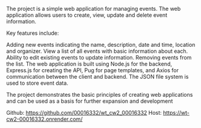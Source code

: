 The project is a simple web application for managing events. The web application allows users to create, view, update and delete event information.

Key features include:

Adding new events indicating the name, description, date and time, location and organizer.
View a list of all events with basic information about each.
Ability to edit existing events to update information.
Removing events from the list.
The web application is built using Node.js for the backend, Express.js for creating the API, Pug for page templates, and Axios for communication between the client and backend. The JSON file system is used to store event data.

The project demonstrates the basic principles of creating web applications and can be used as a basis for further expansion and development

Github:
https://github.com/00016332/wt_cw2_00016332
Host:
https://wt-cw2-00016332.onrender.com/
